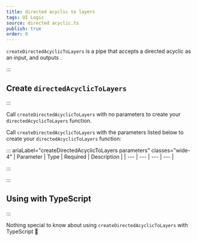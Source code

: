 ```yaml
---
title: directed acyclic to layers
tags: UI Logic
source: directed acyclic.ts
publish: true
order: 0
---
```


`createDirectedAcyclicToLayers` is a pipe that accepts a directed acyclic as an input, and outputs <!--TODO-->.


:::
## Create `directedAcyclicToLayers`
:::

Call `createDirectedAcyclicToLayers` with no parameters to create your `directedAcyclicToLayers` function.

Call `createDirectedAcyclicToLayers` with the parameters listed below to create your `directedAcyclicToLayers` function:

::: ariaLabel="createDirectedAcyclicToLayers parameters" classes="wide-4"
| Parameter | Type | Required | Description |
| --- | --- | --- | --- |

:::


:::
## Using with TypeScript
:::

Nothing special to know about using `createDirectedAcyclicToLayers` with TypeScript 🚀
